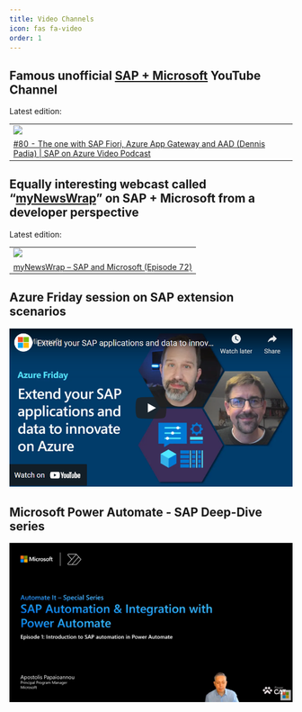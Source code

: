 ```yaml
---
title: Video Channels
icon: fas fa-video
order: 1
---
```


## Famous unofficial [SAP + Microsoft](https://www.youtube.com/c/SAPonAzure) YouTube Channel

Latest edition:

<!-- YOUTUBESOA:START --><table><tr><td><a href="https://www.youtube.com/watch?v=EpGL9uwuOes"><img width="100%" src="https://i.ytimg.com/vi/EpGL9uwuOes/mqdefault.jpg"></a></td></tr><tr>
<td><a href="https://www.youtube.com/watch?v=EpGL9uwuOes">#80 - The one with SAP Fiori, Azure App Gateway and AAD &lpar;Dennis Padia&rpar; | SAP on Azure Video Podcast</a></td></tr></table><!-- YOUTUBESOA:END -->

## Equally interesting webcast called “[myNewsWrap](https://www.youtube.com/playlist?list=PLmZLSvJAm8Fb3S4T9JWgwm0klLI8uc-ka)” on SAP + Microsoft from a developer perspective

Latest edition:

<!-- YOUTUBEMNW:START --><table><tr><td><a href="https://www.youtube.com/watch?v=iGyEJjgUa4E"><img width="100%" src="https://i.ytimg.com/vi/iGyEJjgUa4E/mqdefault.jpg"></a></td></tr><tr>
<td><a href="https://www.youtube.com/watch?v=iGyEJjgUa4E">myNewsWrap – SAP and Microsoft &lpar;Episode 72&rpar;</a></td></tr></table><!-- YOUTUBEMNW:END -->

## Azure Friday session on SAP extension scenarios

[![Watch the video](https://raw.githubusercontent.com/MartinPankraz/ninja-unicorn/main/img/azure-friday-placeholder.png)](https://youtu.be/72kbjv0GJAY)

## Microsoft Power Automate - SAP Deep-Dive series

[![Watch the video](https://raw.githubusercontent.com/MartinPankraz/ninja-unicorn/main/img/power-platform-sap-series.png)](https://www.youtube.com/playlist?list=PLi9EhCY4z99W9D8zAMd0Ej5kNOI_4mfkC)

